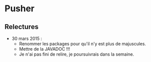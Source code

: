Pusher
======

## Relectures

- 30 mars 2015 :
    - Renommer les packages pour qu'il n'y est plus de majuscules.
    - Mettre de la JAVADOC !!!
    - Je n'ai pas fini de relire, je poursuivrais dans la semaine.
